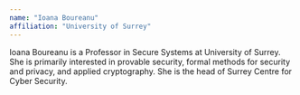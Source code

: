 ```yaml
---
name: "Ioana Boureanu"
affiliation: "University of Surrey"
---
```


Ioana Boureanu is a Professor in Secure Systems at University of Surrey. She is primarily interested in provable security, formal methods for security and privacy, and applied cryptography. She is the head of Surrey Centre for Cyber Security.
